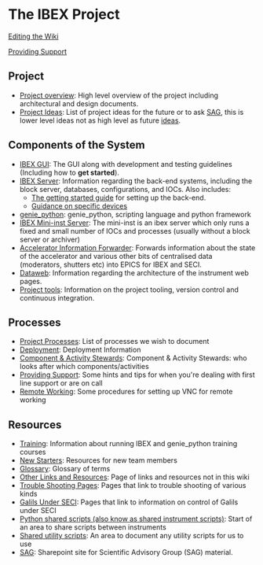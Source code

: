 # The IBEX Project

[Editing the Wiki](Editing-the-Wiki)

[Providing Support](Providing-Support)

## Project 

- [Project overview](Project-Overview): High level overview of the project including architectural and design documents.
- [Project Ideas](Project-Ideas): List of project ideas for the future or to ask [SAG](https://stfc365.sharepoint.com/sites/IBEXSAG), this is lower level ideas not as high level as future [ideas](https://github.com/ISISComputingGroup/IBEX/wiki/Future-Ideas).

## Components of the System

- [IBEX GUI](The-GUI): The GUI along with development and testing guidelines (Including how to **get started**). 
- [IBEX Server](The-Backend-System): Information regarding the back-end systems, including the block server, databases, configurations, and IOCs. Also includes:
  * [The getting started guide](https://github.com/ISISComputingGroup/ibex_developers_manual/wiki/First-time-installing-and-building-(Windows)) for setting up the back-end.
  * [Guidance on specific devices](https://github.com/ISISComputingGroup/ibex_developers_manual/wiki/Specific-Device-IOC)
- [genie_python](genie_python): genie_python, scripting language and python framework
- [IBEX Mini-inst Server](Configure-Mini-Inst): The mini-inst is an ibex server which only runs a fixed and small number of IOCs and processes (usually without a block server or archiver)
- [Accelerator Information Forwarder](Beam-Status,-Shutter,-accelerator-and-moderator-information): Forwards information about the state of the accelerator and various other bits of centralised data (moderators, shutters etc) into EPICS for IBEX and SECI.
- [Dataweb](Web-Dashboard): Information regarding the architecture of the instrument web pages.
- [Project tools](Project-tools): Information on the project tooling, version control and continuous integration.

## Processes

- [Project Processes](Processes): List of processes we wish to document
- [Deployment](Deployment): Deployment Information
- [Component & Activity Stewards](Component-&-Activity-Stewards): Component & Activity Stewards: who looks after which components/activities
- [Providing Support](Providing-Support): Some hints and tips for when you're dealing with first line support or are on call
- [Remote Working](Remote-Working): Some procedures for setting up VNC for remote working

## Resources

- [Training](Training-Instrument-Scientists-in-IBEX): Information about running IBEX and genie_python training courses
- [New Starters](New-Starters): Resources for new team members
- [Glossary](Glossary): Glossary of terms
- [Other Links and Resources](links-and-resources): Page of links and resources not in this wiki
- [Trouble Shooting Pages](trouble-shooting-pages): Pages that link to trouble shooting of various kinds
- [Galils Under SECI](galils-under-seci): Pages that link to information on control of Galils under SECI
- [Python shared scripts (also know as shared instrument scripts)](https://github.com/ISISNeutronMuon/InstrumentScripts/wiki): Start of an area to share scripts between instruments
- [Shared utility scripts](https://github.com/ISISComputingGroup/ibex_developers_manual/wiki/Shared-utility-scripts): An area to document any utility scripts for us to use
- [SAG](https://stfc365.sharepoint.com/sites/IBEXSAG): Sharepoint site for Scientific Advisory Group (SAG) material.
